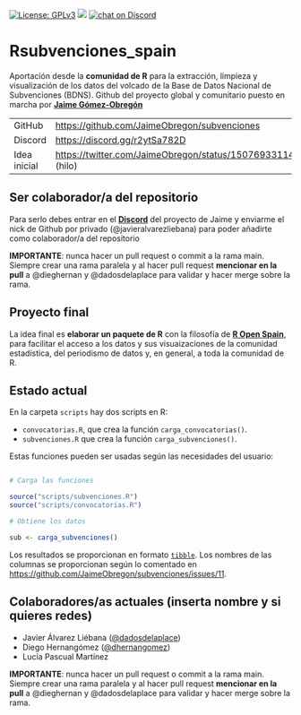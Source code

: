 [![License:
GPLv3](https://img.shields.io/badge/license-GPLv3-blue.svg)](https://www.gnu.org/licenses/gpl-3.0)
<a href="https://github.com/dadosdelaplace/Rsubvenciones_spain/graphs/contributors" alt="Contributors"> <img src="https://img.shields.io/github/contributors/dadosdelaplace/Rsubvenciones_spain" /></a>
<a href="https://discord.gg/r2ytSa782D">
        <img src="https://img.shields.io/discord/308323056592486420?logo=discord"
            alt="chat on Discord"></a>
            

# Rsubvenciones_spain

Aportación desde la **comunidad de R** para la extracción, limpieza y visualización de los datos del volcado de la Base de Datos Nacional de Subvenciones (BDNS). Github del proyecto global y comunitario puesto en marcha por [**Jaime Gómez-Obregón**](https://github.com/JaimeObregon/subvenciones)

|              |                                                                    |
| ------------ | ------------------------------------------------------------------ |
| GitHub       | <https://github.com/JaimeObregon/subvenciones>                       |
| Discord      | <https://discord.gg/r2ytSa782D>                                      |
| Idea inicial | <https://twitter.com/JaimeObregon/status/1507693311422877697> (hilo) |

## Ser colaborador/a del repositorio

Para serlo debes entrar en el [**Discord**](https://discord.gg/r2ytSa782D) del proyecto de Jaime y enviarme el nick de Github por privado (@javieralvarezliebana) para poder añadirte como colaborador/a del repositorio

**IMPORTANTE**: nunca hacer un pull request o commit a la rama main. Siempre crear una rama paralela y al hacer pull request **mencionar en la pull** a @dieghernan y @dadosdelaplace para validar y hacer merge sobre la rama.

## Proyecto final

La idea final es **elaborar un paquete de R** con la filosofía de [**R Open Spain**](https://ropenspain.es/paquetes/), para facilitar el acceso a los datos y sus visuaizaciones de la comunidad estadística, del periodismo de datos y, en general, a toda la comunidad de R.

## Estado actual

En la carpeta `scripts` hay dos scripts en R:

- `convocatorias.R`, que crea la función `carga_convocatorias()`.
- `subvenciones.R` que crea la función `carga_subvenciones()`.

Estas funciones pueden ser usadas según las necesidades del usuario:

```r

# Carga las funciones 

source("scripts/subvenciones.R")
source("scripts/convocatorias.R")

# Obtiene los datos 

sub <- carga_subvenciones()


```

Los resultados se proporcionan en formato [`tibble`](https://tibble.tidyverse.org/). Los nombres de las
columnas se proporcionan según lo comentado en https://github.com/JaimeObregon/subvenciones/issues/11.

## Colaboradores/as actuales (inserta nombre y si quieres redes)

* Javier Álvarez Liébana ([@dadosdelaplace](https://twitter.com/dadosdelaplace))
* Diego Hernangómez ([@dhernangomez](https://twitter.com/dhernangomez))
* Lucía Pascual Martínez

**IMPORTANTE**: nunca hacer un pull request o commit a la rama main. Siempre crear una rama paralela y al hacer pull request **mencionar en la pull** a @dieghernan y @dadosdelaplace para validar y hacer merge sobre la rama.
